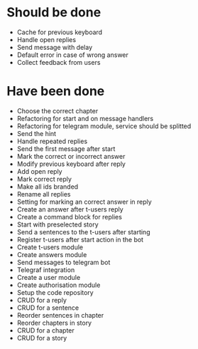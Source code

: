 # Should be done
- Cache for previous keyboard
- Handle open replies
- Send message with delay
- Default error in case of wrong answer
- Collect feedback from users

# Have been done
- Choose the correct chapter
- Refactoring for start and on message handlers
- Refactoring for telegram module, service should be splitted
- Send the hint
- Handle repeated replies
- Send the first message after start
- Mark the correct or incorrect answer
- Modify previous keyboard after reply
- Add open reply
- Mark correct reply
- Make all ids branded
- Rename all replies
- Setting for marking an correct answer in reply
- Create an answer after t-users reply
- Create a command block for replies
- Start with preselected story
- Send a sentences to the t-users after starting
- Register t-users after start action in the bot
- Create t-users module
- Create answers module
- Send messages to telegram bot
- Telegraf integration
- Create a user module
- Create authorisation module
- Setup the code repository
- CRUD for a reply
- CRUD for a sentence
- Reorder sentences in chapter
- Reorder chapters in story
- CRUD for a chapter
- CRUD for a story 
